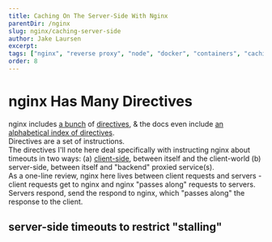 ```yaml
---
title: Caching On The Server-Side With Nginx
parentDir: /nginx
slug: nginx/caching-server-side
author: Jake Laursen
excerpt:
tags: ["nginx", "reverse proxy", "node", "docker", "containers", "caching", "performance"]
order: 8
---
```


# nginx Has Many Directives
nginx includes [a bunch](https://www.nginx.com/resources/wiki/start/topics/examples/fullexample2/#nginx-conf) of [directives](http://nginx.org/en/docs/http/ngx_http_proxy_module.html), & the docs even include [an alphabetical index of directives](http://nginx.org/en/docs/dirindex.html).   
Directives are a set of instructions.  
The directives I'll note here deal specifically with instructing nginx about timeouts in two ways: (a) [client-side](/nginx/caching-client-side), between itself and the client-world (b) server-side, between itself and "backend" proxied service(s).  
As a one-line review, nginx here lives between client requests and servers - client requests get to nginx and nginx "passes along" requests to servers. Servers respond, send the respond to nginx, which "passes along" the response to the client.  

## server-side timeouts to restrict "stalling"

